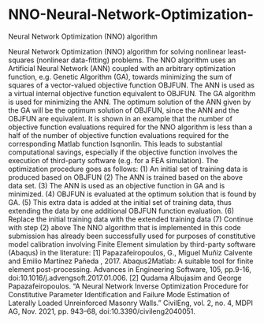 # NNO-Neural-Network-Optimization-
Neural Network Optimization (NNO) algorithm


Neural Network Optimization (NNO) algorithm for solving nonlinear least-squares (nonlinear data-fitting) problems. The NNO algorithm uses an Artificial Neural Network (ANN) coupled with an arbitrary optimization function, e.g. Genetic Algorithm (GA), towards minimizing the sum of squares of a vector-valued objective function OBJFUN. The ANN is used as a virtual internal objective function equivalent to OBJFUN. The GA algorithm is used for minimizing the ANN. The optimum solution of the ANN given by the GA will be the optimum solution of OBJFUN, since the ANN and the OBJFUN are equivalent. 
It is shown in an example that the number of objective function evaluations required for the NNO algorithm is less than a half of the number of objective function evaluations required for the corresponding Matlab function lsqnonlin. This leads to substantial computational savings, especially if the objective function involves the execution of third-party software (e.g. for a FEA simulation).
The optimization procedure goes as follows:
(1) An initial set of training data is produced based on OBJFUN
(2) The ANN is trained based on the above data set.
(3) The ANN is used as an objective function in GA and is minimized.
(4) OBJFUN is evaluated at the optimum solution that is found by GA.
(5) This extra data is added at the initial set of training data, thus extending the data by one additional OBJFUN function evaluation.
(6) Replace the initial training data with the extended training data
(7) Continue with step (2) above
The NNO algorithm that is implemented in this code submission has already  been successfully used for purposes of constitutive model calibration  involving Finite Element simulation by third-party software (Abaqus) in  the literature:
[1] Papazafeiropoulos, G., Miguel Muñiz Calvente and Emilio Martínez Pañeda , 2017. Abaqus2Matlab: A suitable tool for finite element  post-processing. Advances in Engineering Software, 105, pp.9-16,  doi:10.1016/j.advengsoft.2017.01.006.
[2] Qudama Albujasim and George Papazafeiropoulos. “A Neural Network Inverse Optimization  Procedure for Constitutive Parameter Identification and Failure Mode  Estimation of Laterally Loaded Unreinforced Masonry Walls.” CivilEng,  vol. 2, no. 4, MDPI AG, Nov. 2021, pp. 943–68,  doi:10.3390/civileng2040051.
